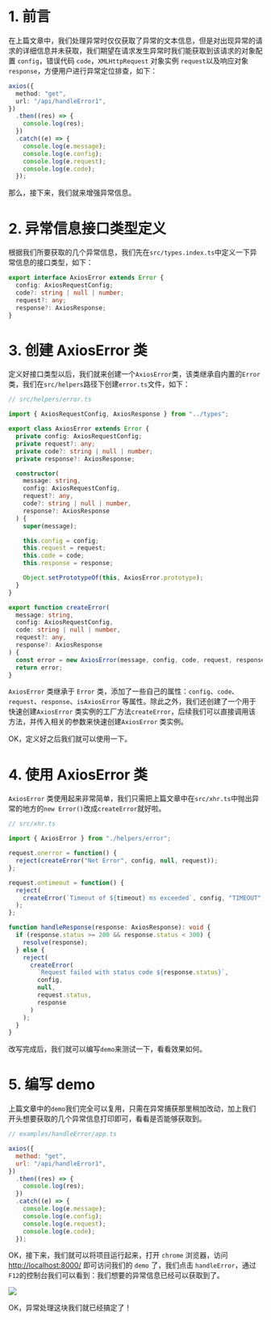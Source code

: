 # 1. 前言

在上篇文章中，我们处理异常时仅仅获取了异常的文本信息，但是对出现异常的请求的详细信息并未获取，我们期望在请求发生异常时我们能获取到该请求的对象配置 `config`，错误代码 `code`，`XMLHttpRequest` 对象实例 `request`以及响应对象 `response`，方便用户进行异常定位排查，如下：

```typescript
axios({
  method: "get",
  url: "/api/handleError1",
})
  .then((res) => {
    console.log(res);
  })
  .catch((e) => {
    console.log(e.message);
    console.log(e.config);
    console.log(e.request);
    console.log(e.code);
  });
```

那么，接下来，我们就来增强异常信息。

# 2. 异常信息接口类型定义

根据我们所要获取的几个异常信息，我们先在`src/types.index.ts`中定义一下异常信息的接口类型，如下：

```typescript
export interface AxiosError extends Error {
  config: AxiosRequestConfig;
  code?: string | null | number;
  request?: any;
  response?: AxiosResponse;
}
```

# 3. 创建 AxiosError 类

定义好接口类型以后，我们就来创建一个`AxiosError`类，该类继承自内置的`Error`类，我们在`src/helpers`路径下创建`error.ts`文件，如下：

```typescript
// src/helpers/error.ts

import { AxiosRequestConfig, AxiosResponse } from "../types";

export class AxiosError extends Error {
  private config: AxiosRequestConfig;
  private request?: any;
  private code?: string | null | number;
  private response?: AxiosResponse;

  constructor(
    message: string,
    config: AxiosRequestConfig,
    request?: any,
    code?: string | null | number,
    response?: AxiosResponse
  ) {
    super(message);

    this.config = config;
    this.request = request;
    this.code = code;
    this.response = response;

    Object.setPrototypeOf(this, AxiosError.prototype);
  }
}

export function createError(
  message: string,
  config: AxiosRequestConfig,
  code: string | null | number,
  request?: any,
  response?: AxiosResponse
) {
  const error = new AxiosError(message, config, code, request, response);
  return error;
}
```

`AxiosError` 类继承于 `Error` 类，添加了一些自己的属性：`config`、`code`、`request`、`response`、`isAxiosError` 等属性。除此之外，我们还创建了一个用于快速创建`AxiosError` 类实例的工厂方法`createError`，后续我们可以直接调用该方法，并传入相关的参数来快速创建`AxiosError` 类实例。

OK，定义好之后我们就可以使用一下。

# 4. 使用 AxiosError 类

`AxiosError` 类使用起来非常简单，我们只需把上篇文章中在`src/xhr.ts`中抛出异常的地方的`new Error()`改成`createError`就好啦。

```typescript
// src/xhr.ts

import { AxiosError } from "./helpers/error";

request.onerror = function() {
  reject(createError("Net Error", config, null, request));
};

request.ontimeout = function() {
  reject(
    createError(`Timeout of ${timeout} ms exceeded`, config, "TIMEOUT", request)
  );
};

function handleResponse(response: AxiosResponse): void {
  if (response.status >= 200 && response.status < 300) {
    resolve(response);
  } else {
    reject(
      createError(
        `Request failed with status code ${response.status}`,
        config,
        null,
        request.status,
        response
      )
    );
  }
}
```

改写完成后，我们就可以编写`demo`来测试一下，看看效果如何。

# 5. 编写 demo

上篇文章中的`demo`我们完全可以复用，只需在异常捕获那里稍加改动，加上我们开头想要获取的几个异常信息打印即可，看看是否能够获取到。

```javascript
// examples/handleError/app.ts

axios({
  method: "get",
  url: "/api/handleError1",
})
  .then((res) => {
    console.log(res);
  })
  .catch((e) => {
    console.log(e.message);
    console.log(e.config);
    console.log(e.request);
    console.log(e.code);
  });
```

OK，接下来，我们就可以将项目运行起来，打开 `chrome` 浏览器，访问 <http://localhost:8000/> 即可访问我们的 `demo` 了，我们点击 `handleError`，通过`F12`的控制台我们可以看到：我们想要的异常信息已经可以获取到了。

![](~@/axios/10/01.png)

OK，异常处理这块我们就已经搞定了！
